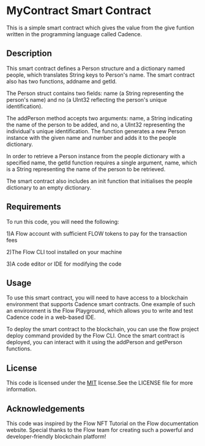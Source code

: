 
# MyContract Smart Contract


This is a simple smart contract which gives the value from the give funtion written in the programming language called Cadence.


## Description

This smart contract defines a Person structure and a dictionary named people, which translates String keys to Person's name. The smart contract also has two functions, addname and getId.

The Person struct contains two fields: name (a String representing the person's name) and no (a UInt32 reflecting the person's unique identification).


The addPerson method accepts two arguments: name, a String indicating the name of the person to be added, and no, a UInt32 representing the individual's unique identification. The function generates a new Person instance with the given name and number and adds it to the people dictionary.

In order to retrieve a Person instance from the people dictionary with a specified name, the getId function requires a single argument, name, which is a String representing the name of the person to be retrieved. 

The smart contract also includes an init function that initialises the people dictionary to an empty dictionary.
 

## Requirements

To run this code, you will need the following:

1)A Flow account with sufficient FLOW tokens to pay for the transaction fees

2)The Flow CLI tool installed on your machine

3)A code editor or IDE for modifying the code
## Usage

To use this smart contract, you will need to have access to a blockchain environment that supports Cadence smart contracts. One example of such an environment is the Flow Playground, which allows you to write and test Cadence code in a web-based IDE.

To deploy the smart contract to the blockchain, you can use the flow project deploy command provided by the Flow CLI. Once the smart contract is deployed, you can interact with it using the addPerson and getPerson functions.
## License

This code is licensed under the [MIT](https://choosealicense.com/licenses/mit/) license.See the LICENSE file for more information.


## Acknowledgements

This code was inspired by the Flow NFT Tutorial on the Flow documentation website. Special thanks to the Flow team for creating such a powerful and developer-friendly blockchain platform!

